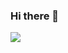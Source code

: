 ### Hi there 👋

<picture>
  <source
    srcset="https://github-readme-stats.vercel.app/api/wakatime?username=D5rrr&layout=compact&text_color=f0f6fc&bg_color=00000000&hide_border=true&hide_title=true"
    media="(prefers-color-scheme: dark)"
  />
  <source
    srcset="https://github-readme-stats.vercel.app/api/wakatime?username=D5rrr&layout=compact&text_color=1f2328&bg_color=00000000&hide_border=true&hide_title=true"
    media="(prefers-color-scheme: light), (prefers-color-scheme: no-preference)"
  />
  <img src="https://github-readme-stats.vercel.app/api/wakatime?username=D5rrr&layout=compact&text_color=f0f6fc&bg_color=00000000&hide_border=true&hide_title=true" />
</picture>
